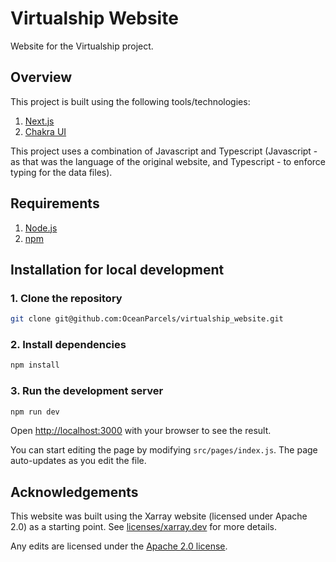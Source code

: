 # Virtualship Website

Website for the Virtualship project.

## Overview

This project is built using the following tools/technologies:

1. [Next.js](https://nextjs.org/)
2. [Chakra UI](https://chakra-ui.com/)

This project uses a combination of Javascript and Typescript (Javascript - as that was the language of the original website, and Typescript - to enforce typing for the data files).

## Requirements

1. [Node.js](https://nodejs.org/)
2. [npm](https://www.npmjs.com/)

## Installation for local development

### 1. Clone the repository

```bash
git clone git@github.com:OceanParcels/virtualship_website.git
```

### 2. Install dependencies

```bash
npm install
```

### 3. Run the development server

```bash
npm run dev
```

Open [http://localhost:3000](http://localhost:3000) with your browser to see the result.

You can start editing the page by modifying `src/pages/index.js`. The page auto-updates as you edit the file.

## Acknowledgements

This website was built using the Xarray website (licensed under Apache 2.0) as a starting point. See [licenses/xarray.dev](./licenses/xarray.dev-license) for more details.

Any edits are licensed under the [Apache 2.0 license](./LICENSE).
